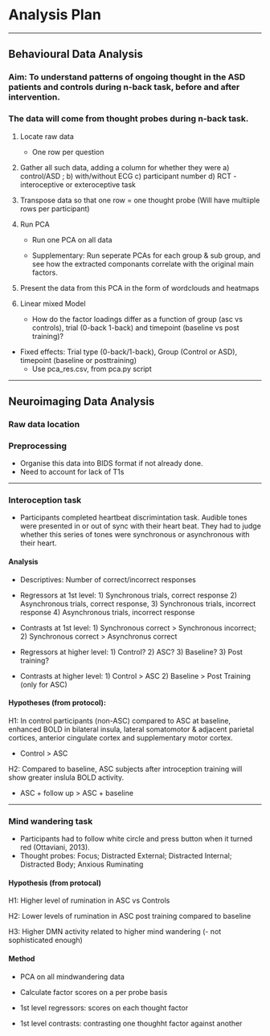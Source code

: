 # Analysis Plan 

---

## Behavioural Data Analysis 

### Aim: To understand patterns of ongoing thought in the ASD patients and controls during n-back task, before and after intervention.

### The data will come from thought probes during n-back task.

1. Locate raw data 

   - One row per question 

2. Gather all such data, adding a column for whether they were a) control/ASD ; b) with/without ECG c) participant number d) RCT - interoceptive or exteroceptive task 

3. Transpose data so that one row = one thought probe (Will have multiiple rows per participant) 

4. Run PCA 

   - Run one PCA on all data

   - Supplementary: Run seperate PCAs for each group & sub group, and see how the extracted componants correlate with the original main factors. 

5. Present the data from this PCA in the form of wordclouds and heatmaps 

6. Linear mixed Model 

   - How do the factor loadings differ as a function of group (asc vs controls), trial (0-back 1-back) and timepoint (baseline vs post training)?
- Fixed effects: Trial type (0-back/1-back), Group (Control or ASD), timepoint (baseline or posttraining)
   - Use pca_res.csv, from pca.py script 

---

## Neuroimaging Data Analysis 

### Raw data location



### Preprocessing 

- Organise this data into BIDS format if not already done.
- Need to account for lack of T1s

----

### Interoception task 

- Participants completed heartbeat discrimintation task.   Audible tones were presented in or out of sync with their heart beat. They had to judge whether this series of tones were synchronous or asynchronous with their heart. 

#### Analysis 

- Descriptives: Number of correct/incorrect responses 

- Regressors at 1st level: 1) Synchronous trials, correct response 2) Asynchronous trials, correct response, 3) Synchronous trials, incorrect response 4) Asynchronous trials, incorrect response
- Contrasts at 1st level: 1) Synchronous correct > Synchronous incorrect; 2) Synchronous correct > Asynchronus correct
- Regressors at higher level: 1) Control? 2) ASC? 3) Baseline? 3) Post training?
- Contrasts at higher level: 1) Control > ASC 2) Baseline > Post Training (only for ASC)

#### Hypotheses (from protocol): 

H1: In control participants (non-ASC) compared to ASC at baseline, enhanced BOLD in bilateral insula, lateral somatomotor & adjacent parietal cortices, anterior cingulate cortex and  supplementary motor cortex. 

- Control > ASC 

H2: Compared to baseline, ASC subjects after introception training will show greater inslula BOLD activity. 

- ASC + follow up > ASC + baseline 

----

### Mind wandering task 

- Participants had to follow white circle and press button when it turned red (Ottaviani, 2013). 
- Thought probes: Focus; Distracted External; Distracted Internal; Distracted Body; Anxious Ruminating

#### Hypothesis (from protocal)

H1: Higher level of rumination in ASC vs Controls 

H2: Lower levels of rumination in ASC post training compared to baseline 

H3: Higher DMN activity related to higher mind wandering  (- not sophisticated enough)

#### Method

- PCA on all mindwandering data 
- Calculate factor scores on a per probe basis 

- 1st level regressors: scores on each thought factor 
- 1st level contrasts: contrasting one thoughht factor against another 

